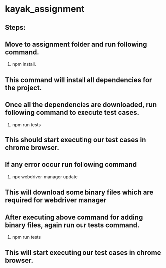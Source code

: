 # kayak_assignment

## Steps: ##
## Move to assignment folder and run following command.
1. npm install.
## This command will install all dependencies for the project.

## Once all the dependencies are downloaded, run following command to execute test cases.
1. npm run tests
## This should start executing our test cases in chrome browser.

## If any error occur run following command
1. npx webdriver-manager update

## This will download some binary files which are required for webdriver manager

## After executing above command for adding binary files, again run our tests command.
1. npm run tests

## This will start executing our test cases in chrome browser.